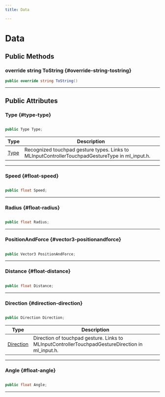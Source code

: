 ```yaml
---
title: Data

---
```


# Data










## Public Methods

### override string ToString {#override-string-tostring}

```csharp
public override string ToString()
```






-----------

## Public Attributes

### Type {#type-type}

```csharp

public Type Type;

```

| Type | Description  | 
|--|--|
| [Type](/unity-api/api/UnityEngine.XR.MagicLeap/InputSubsystem/Extensions/TouchpadGesture/UnityEngine.XR.MagicLeap.InputSubsystem.Extensions.TouchpadGesture.md#enums-type) | Recognized touchpad gesture types. Links to MLInputControllerTouchpadGestureType in ml&#95;input.h.  |





-----------

### Speed {#float-speed}

```csharp

public float Speed;

```






-----------

### Radius {#float-radius}

```csharp

public float Radius;

```






-----------

### PositionAndForce {#vector3-positionandforce}

```csharp

public Vector3 PositionAndForce;

```






-----------

### Distance {#float-distance}

```csharp

public float Distance;

```






-----------

### Direction {#direction-direction}

```csharp

public Direction Direction;

```

| Type | Description  | 
|--|--|
| [Direction](/unity-api/api/UnityEngine.XR.MagicLeap/InputSubsystem/Extensions/TouchpadGesture/UnityEngine.XR.MagicLeap.InputSubsystem.Extensions.TouchpadGesture.md#enums-direction) | Direction of touchpad gesture. Links to MLInputControllerTouchpadGestureDirection in ml&#95;input.h.  |





-----------

### Angle {#float-angle}

```csharp

public float Angle;

```






-----------

